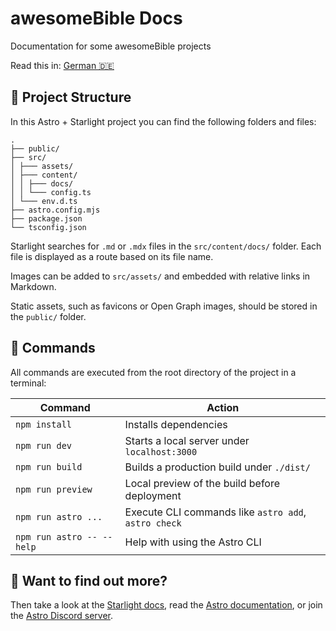 # awesomeBible Docs
Documentation for some awesomeBible projects

Read this in: [German 🇩🇪](README.md)
## 🚀 Project Structure

In this Astro + Starlight project you can find the following folders and files:

```
.
├── public/
├── src/
│ ├─── assets/
│ ├─── content/
│ │ ├─── docs/
│ │ └─── config.ts
│ └─── env.d.ts
├── astro.config.mjs
├── package.json
└── tsconfig.json
```

Starlight searches for `.md` or `.mdx` files in the `src/content/docs/` folder. Each file is displayed as a route based on its file name.

Images can be added to `src/assets/` and embedded with relative links in Markdown.

Static assets, such as favicons or Open Graph images, should be stored in the `public/` folder.

## 🧞 Commands

All commands are executed from the root directory of the project in a terminal:

| Command | Action |
| ------------------------- | ---------------------------------------------------- |
| `npm install` | Installs dependencies |
| `npm run dev` | Starts a local server under `localhost:3000` |
| `npm run build` | Builds a production build under `./dist/` |
| `npm run preview` | Local preview of the build before deployment |
| `npm run astro ...` | Execute CLI commands like `astro add`, `astro check` |
| `npm run astro -- --help` | Help with using the Astro CLI |

## 👀 Want to find out more?

Then take a look at the [Starlight docs](https://starlight.astro.build/), read the [Astro documentation](https://docs.astro.build), or join the [Astro Discord server](https://astro.build/chat).